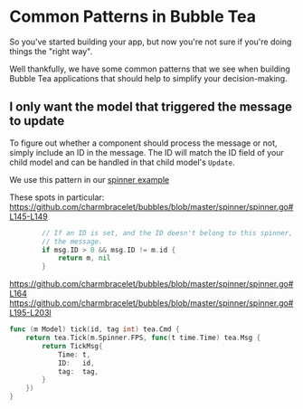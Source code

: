 # Common Patterns in Bubble Tea

So you've started building your app, but now you're not sure if you're doing
things the "right way". 

Well thankfully, we have some common patterns that we see when building Bubble
Tea applications that should help to simplify your decision-making.

## I only want the model that triggered the message to update

To figure out whether a component should process the message or not, simply
include an ID in the message. The ID will match the ID field of your child
model and can be handled in that child model's `Update`.

We use this pattern in our [spinner example](https://github.com/charmbracelet/bubbles/blob/master/spinner/spinner.go)

These spots in particular:
https://github.com/charmbracelet/bubbles/blob/master/spinner/spinner.go#L145-L149

```go
		// If an ID is set, and the ID doesn't belong to this spinner, reject
		// the message.
		if msg.ID > 0 && msg.ID != m.id {
			return m, nil
		}
```

https://github.com/charmbracelet/bubbles/blob/master/spinner/spinner.go#L164
https://github.com/charmbracelet/bubbles/blob/master/spinner/spinner.go#L195-L203l

```go
func (m Model) tick(id, tag int) tea.Cmd {
	return tea.Tick(m.Spinner.FPS, func(t time.Time) tea.Msg {
		return TickMsg{
			Time: t,
			ID:   id,
			tag:  tag,
		}
	})
}
```
